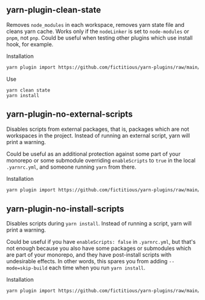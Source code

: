 
## yarn-plugin-clean-state

Removes `node_modules` in each workspace, removes yarn state file and cleans yarn cache. Works only if the `nodeLinker` is set to `node-modules` or `pnpm`, not `pnp`. Could be useful when testing other plugins which use install hook, for example.

Installation

```sh
yarn plugin import https://github.com/fictitious/yarn-plugins/raw/main/yarn-plugin-clean-state.cjs 
```

Use

```
yarn clean state
yarn install
```

## yarn-plugin-no-external-scripts

Disables scripts from external packages, that is, packages which are not workspaces in the project. Instead of running an external script, yarn will print a warning.

Could be useful as an additional protection against some part of your monorepo or some submodule overriding `enableScripts` to `true` in the local `.yarnrc.yml`, and someone running `yarn` from there.

Installation

```sh
yarn plugin import https://github.com/fictitious/yarn-plugins/raw/main/yarn-plugin-no-external-scripts.cjs 
```

## yarn-plugin-no-install-scripts

Disables scripts during `yarn install`. Instead of running a script, yarn will print a warning.

Could be useful if you have `enableScripts: false` in `.yarnrc.yml`, but that's not enough because you also have some packages or submodules which are part of your monorepo, and they have post-install scripts with undesirable effects. In other words, this spares you from adding `--mode=skip-build` each time when you run `yarn install`.

Installation

```sh
yarn plugin import https://github.com/fictitious/yarn-plugins/raw/main/yarn-plugin-no-install-scripts.cjs 
```
